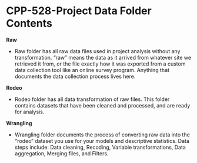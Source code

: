 # CPP-528-Project Data Folder Contents

**Raw**
 * Raw folder has all raw data files used in project analysis without any transformation. “raw” means the data as it arrived from whatever site we retrieved it from, or the file exactly how it was exported from a custom data collection tool like an online survey program. Anything that documents the data collection process lives here. 

**Rodeo**
 * Rodeo folder has all data transformation of raw files. This folder contains datasets that have been cleaned and processed, and are ready for analysis.

**Wrangling**
 * Wrangling folder documents the process of converting raw data into the “rodeo” dataset you use for your models and descriptive statistics. Data steps include: Data cleaning, Recoding, Variable transformations, Data aggregation, Merging files, and Filters. 
